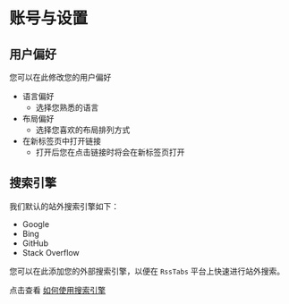 # 账号与设置

## 用户偏好

您可以在此修改您的用户偏好

- 语言偏好
  - 选择您熟悉的语言
- 布局偏好
  - 选择您喜欢的布局排列方式
- 在新标签页中打开链接
  - 打开后您在点击链接时将会在新标签页打开


## 搜索引擎

我们默认的站外搜索引擎如下：

- Google
- Bing
- GitHub
- Stack Overflow

您可以在此添加您的外部搜索引擎，以便在 `RssTabs` 平台上快速进行站外搜索。

点击查看 [如何使用搜索引擎](./search-engine.md)